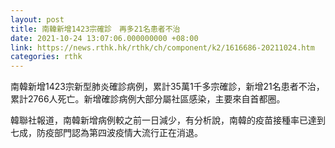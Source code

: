 ```yaml
---
layout: post
title: 南韓新增1423宗確診　再多21名患者不治
date: 2021-10-24 13:07:06.000000000 +08:00
link: https://news.rthk.hk/rthk/ch/component/k2/1616686-20211024.htm
categories: rthk
---
```


南韓新增1423宗新型肺炎確診病例，累計35萬1千多宗確診，新增21名患者不治，累計2766人死亡。新增確診病例大部分屬社區感染，主要來自首都圈。

韓聯社報道，南韓新增病例較之前一日減少，有分析說，南韓的疫苗接種率已達到七成，防疫部門認為第四波疫情大流行正在消退。

